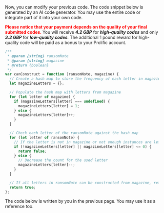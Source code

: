 Now, you can modify your previous code.  The code snippet below is generated by an AI code generator. You may use the entire code or integrate part of it into your own code. 



<span style="color: red;">**Please notice that your payment depends on the quality of your final submitted codes.**</span> You will receive ***4.2 GBP*** for ***high-quality codes*** and only ***3.2 GBP*** for ***low-quality codes***. The additional 1 pound reward for high-quality code will be paid as a bonus to your Prolific account.  

```javascript
/**
 * @param {string} ransomNote
 * @param {string} magazine
 * @return {boolean}
 */
var canConstruct = function (ransomNote, magazine) {
  // Create a hash map to store the frequency of each letter in magazine
  let magazineLetters = {};

  // Populate the hash map with letters from magazine
  for (let letter of magazine) {
    if (magazineLetters[letter] === undefined) {
      magazineLetters[letter] = 1;
    } else {
      magazineLetters[letter]++;
    }
  }

  // Check each letter of the ransomNote against the hash map
  for (let letter of ransomNote) {
    // If the letter is not in magazine or not enough instances are left, return false
    if (!magazineLetters[letter] || magazineLetters[letter] <= 0) {
      return false;
    } else {
      // Decrease the count for the used letter
      magazineLetters[letter]--;
    }
  }

  // If all letters in ransomNote can be constructed from magazine, return true
  return true;
};

```

The code below is written by you in the previous page. You may use it as a reference too. 